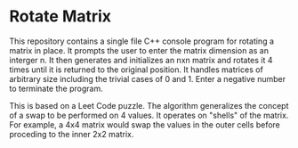 # Rotate Matrix
This repository contains a single file C++ console program for rotating a matrix in place. It prompts the user to enter the matrix dimension as an interger n. It then generates and initializes an nxn matrix and rotates it 4 times until it is returned to the original position. It handles matrices of arbitrary size including the trivial cases of 0 and 1. Enter a negative number to terminate the program.

This is based on a Leet Code puzzle. The algorithm generalizes the concept of a swap to be performed on 4 values. It operates on "shells" of the matrix. For example, a 4x4 matrix would swap the values in the outer cells before proceding to the inner 2x2 matrix.
